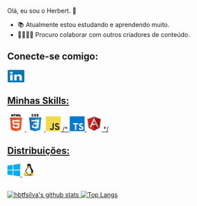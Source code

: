 Olá, eu sou o Herbert.  :vulcan_salute:

- :books:   Atualmente estou estudando e aprendendo muito.
- :family_woman_woman_boy_boy: Procuro colaborar com outros criadores de conteúdo.

## Conecte-se comigo:

<a href="https://www.linkedin.com/in/herbert-f-silva-33567153/" target="_blank">
  <img align="center" alt="herbert-linkedin" height="30" width="40" src="https://raw.githubusercontent.com/devicons/devicon/master/icons/linkedin/linkedin-original.svg" style="max-width:100%:">

 ## Minhas Skills:
 
 <img src="https://raw.githubusercontent.com/devicons/devicon/master/icons/html5/html5-original-wordmark.svg" alt="rails" width="40" height="40" style="max-width:100%;"></img>
 <img src="https://raw.githubusercontent.com/devicons/devicon/master/icons/css3/css3-original-wordmark.svg" alt="rails" width="40" height="40" style="max-width:100%;"></img>
 <img src="https://raw.githubusercontent.com/devicons/devicon/master/icons/javascript/javascript-original.svg" alt="rails" width="35" height="35" style="max-width:100%;"></img>
 /*
 <img src="https://raw.githubusercontent.com/devicons/devicon/master/icons/typescript/typescript-original.svg" alt="rails" width="35" height="35" style="max-width:100%;"></img>
 <img src="https://raw.githubusercontent.com/devicons/devicon/master/icons/angularjs/angularjs-original.svg" alt="rails" width="35" height="35" style="max-width:100%;"></img>
  */
 ## Distribuições: 
 
 <img src="https://raw.githubusercontent.com/devicons/devicon/master/icons/windows8/windows8-original.svg" alt="rails" width="30" height="30" style="max-width:100%;"></img>
 <img src="https://raw.githubusercontent.com/devicons/devicon/master/icons/linux/linux-original.svg" alt="rails" width="30" height="30" style="max-width:100%;"></img>
 
  ##
![hbtfsilva's github stats](https://github-readme-stats.vercel.app/api?username=hbtfsilva&show_icons=true&count_private=true&theme=radical)
![Top Langs](https://github-readme-stats.vercel.app/api/top-langs/?username=hbtfsilva&layout=compact&show_icons=true&count_private=true&theme=radical&width="60")
